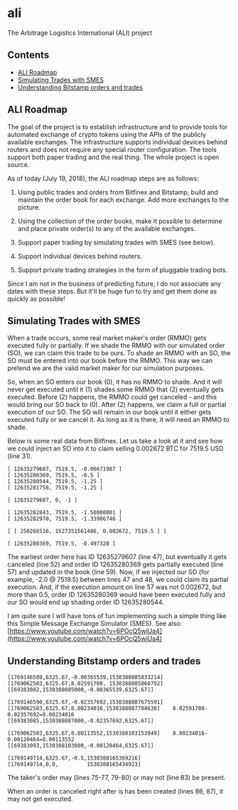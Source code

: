 # ali
The Arbitrage Logistics International (ALI) project

## Contents

 - [ALI Roadmap](#ali-roadmap)
 - [Simulating Trades with SMES](#simulating-trades-with-smes)
 - [Understanding Bitstamp orders and trades](#understanding-bitstamp-orders-and-trades)

 ## ALI Roadmap

 The goal of the project is to establish infrastructure and to provide tools for automated exchange of crypto tokens using the APIs of the publicly available exchanges. The infrastructure supports individual devices behind routers and does not require any special router configuration. The tools support both paper trading and the real thing. The whole project is open source.

 As of today (July 19, 2018), the ALI roadmap steps are as follows:

 1. Using public trades and orders from Bitfinex and Bitstamp, build and maintain the order book for each exchange. Add more exchanges to the picture.

 2. Using the collection of the order books, make it possible to determine and place private order(s) to any of the available exchanges.

 3. Support paper trading by simulating trades with SMES (see below).

 4. Support individual devices behind routers.

 5. Support private trading strategies in the form of pluggable trading bots.

 Since I am not in the business of predicting future, I do not associate any dates with these steps. But it'll be huge fun to try and get them done as quickly as possible!

 ## Simulating Trades with SMES

 When a trade occurs, some real market maker's order (RMMO) gets executed fully
or partially. If we shade the RMMO with our simulated order (SO), we can claim
this trade to be ours. To shade an RMMO with an SO, the SO must be entered
into our book before the RMMO. This way we can pretend we are the valid market
maker for our simulation purposes.

So, when an SO enters our book (0), it has no RMMO to shade. And it will never
get executed until it (1) shades some RMMO that (2) eventually gets executed.
Before (2) happens, the RMMO could get canceled - and this would bring our SO
back to (0). After (2) happens, we claim a full or partial execution of our SO.
The SO will remain in our book until it either gets executed fully or we cancel
it. As long as it is there, it will need an RMMO to shade.

Below is some real data from Bitfinex. Let us take a look at it and see how we
could inject an SO into it to claim selling 0.002672 BTC for 7519.5 USD (line
31).
```
[ 12635279607, 7519.5, -0.06671987 ]
[ 12635280369, 7519.5, -0.5 ]
[ 12635280544, 7519.5, -1.25 ]
[ 12635281758, 7519.5, -1.25 ]

[ 12635279607, 0, -1 ]

[ 12635282843, 7519.5, -1.50000001 ]
[ 12635282970, 7519.5, -1.33986746 ]

[ [ 250266516, 1527351561486, 0.002672, 7519.5 ] ]

[ 12635280369, 7519.5, -0.497328 ]
```
The earliest order here has ID 12635279607 (line 47), but eventually it gets
canceled (line 52) and order ID 12635280369 gets partially executed (line 57)
and updated in the book (line 59). Now, if we injected our SO
(for example, -2.0 @ 7519.5) between lines 47 and 48, we could claim its
partial execution. And, if the execution amount on line 57 was not 0.002672,
but more than 0.5, order ID 12635280369 would have been executed fully and
our SO would end up shading order ID 12635280544.

I am quite sure I will have tons of fun implementing such a simple thing like
this Simple Message Exchange Simulator (SMES). See also:
[https://www.youtube.com/watch?v=6POcQ5wiUa4](https://www.youtube.com/watch?v=6POcQ5wiUa4)

## Understanding Bitstamp orders and trades
```
[1769146509,6325.67,-0.00365539,1530388085833214]
[1769062503,6325.67,8.02591708, 1530388085866792]
[[69383082,1530388085000,-0.00365539,6325.67]]

[1769146590,6325.67,-0.02357692,1530388087675591]
[1769062503,6325.67,8.00234016,1530388087704630]    8.02591708-0.02357692=8.00234016
[[69383085,1530388087000,-0.02357692,6325.67]]

[1769062503,6325.67,8.00113552,1530388103153949]    8.00234016-0.00120464=8.00113552
[[69383093,1530388103000,-0.00120464,6325.67]]

[1769149714,6325.67,-0.5,1530388165369216]
[1769149714,0,0,         1530388165434923]
```
The taker's order may (lines 75-77, 79-80) or may not (line 83) be present.

When an order is canceled right after is has been created (lines 86, 87),
it may not get executed.

